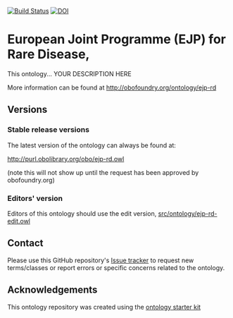 [![Build Status](https://travis-ci.org/EBISPOT/EJP-Ontology.svg?branch=master)](https://travis-ci.org/EBISPOT/ejp-rd_ontology)
[![DOI](https://zenodo.org/badge/13996/EBISPOT/EJP-Ontology.svg)](https://zenodo.org/badge/latestdoi/13996/EBISPOT/ejp-rd_ontology)

# European Joint Programme (EJP) for Rare Disease,

This ontology... YOUR DESCRIPTION HERE

More information can be found at http://obofoundry.org/ontology/ejp-rd

## Versions

### Stable release versions

The latest version of the ontology can always be found at:

http://purl.obolibrary.org/obo/ejp-rd.owl

(note this will not show up until the request has been approved by obofoundry.org)

### Editors' version

Editors of this ontology should use the edit version, [src/ontology/ejp-rd-edit.owl](src/ontology/ejp-rd-edit.owl)

## Contact

Please use this GitHub repository's [Issue tracker](https://github.com/EBISPOT/EJP-Ontology/issues) to request new terms/classes or report errors or specific concerns related to the ontology.

## Acknowledgements

This ontology repository was created using the [ontology starter kit](https://github.com/INCATools/ontology-starter-kit)
